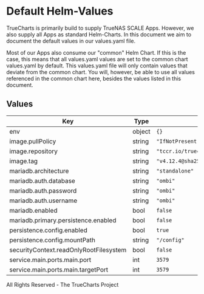 # Default Helm-Values

TrueCharts is primarily build to supply TrueNAS SCALE Apps.
However, we also supply all Apps as standard Helm-Charts. In this document we aim to document the default values in our values.yaml file.

Most of our Apps also consume our "common" Helm Chart.
If this is the case, this means that all values.yaml values are set to the common chart values.yaml by default. This values.yaml file will only contain values that deviate from the common chart.
You will, however, be able to use all values referenced in the common chart here, besides the values listed in this document.

## Values

| Key | Type | Default | Description |
|-----|------|---------|-------------|
| env | object | `{}` |  |
| image.pullPolicy | string | `"IfNotPresent"` |  |
| image.repository | string | `"tccr.io/truecharts/ombi"` |  |
| image.tag | string | `"v4.12.4@sha256:9c366675b69d1833f7e68e4f87ecffc1d1e4f4d6f5665b105dbba159856ce477"` |  |
| mariadb.architecture | string | `"standalone"` |  |
| mariadb.auth.database | string | `"ombi"` |  |
| mariadb.auth.password | string | `"ombi"` |  |
| mariadb.auth.username | string | `"ombi"` |  |
| mariadb.enabled | bool | `false` |  |
| mariadb.primary.persistence.enabled | bool | `false` |  |
| persistence.config.enabled | bool | `true` |  |
| persistence.config.mountPath | string | `"/config"` |  |
| securityContext.readOnlyRootFilesystem | bool | `false` |  |
| service.main.ports.main.port | int | `3579` |  |
| service.main.ports.main.targetPort | int | `3579` |  |

All Rights Reserved - The TrueCharts Project
